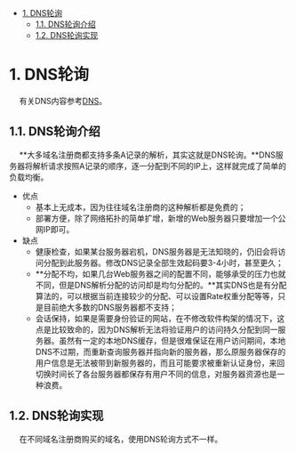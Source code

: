 
<!-- TOC -->

- [1. DNS轮询](#1-dns轮询)
    - [1.1. DNS轮询介绍](#11-dns轮询介绍)
    - [1.2. DNS轮询实现](#12-dns轮询实现)

<!-- /TOC -->

# 1. DNS轮询  
<!-- 
《大型网站技术架构核心原理与案例分析》 6.2.2  第一级负载均衡 

-->

&emsp; 有关DNS内容参考[DNS](/docs/network/DNS.md)。  

## 1.1. DNS轮询介绍  
&emsp; **大多域名注册商都支持多条A记录的解析，其实这就是DNS轮询。**DNS服务器将解析请求按照A记录的顺序，逐一分配到不同的IP上，这样就完成了简单的负载均衡。

* 优点
    * 基本上无成本，因为往往域名注册商的这种解析都是免费的；
    * 部署方便，除了网络拓扑的简单扩增，新增的Web服务器只要增加一个公网IP即可。
* 缺点
    * 健康检查，如果某台服务器宕机，DNS服务器是无法知晓的，仍旧会将访问分配到此服务器。修改DNS记录全部生效起码要3-4小时，甚至更久；
    * **分配不均，如果几台Web服务器之间的配置不同，能够承受的压力也就不同，但是DNS解析分配的访问却是均匀分配的。**其实DNS也是有分配算法的，可以根据当前连接较少的分配、可以设置Rate权重分配等等，只是目前绝大多数的DNS服务器都不支持；
    * 会话保持，如果是需要身份验证的网站，在不修改软件构架的情况下，这点是比较致命的，因为DNS解析无法将验证用户的访问持久分配到同一服务器。虽然有一定的本地DNS缓存，但是很难保证在用户访问期间，本地DNS不过期，而重新查询服务器并指向新的服务器，那么原服务器保存的用户信息是无法被带到新服务器的，而且可能要求被重新认证身份，来回切换时间长了各台服务器都保存有用户不同的信息，对服务器资源也是一种浪费。

## 1.2. DNS轮询实现  
&emsp; 在不同域名注册商购买的域名，使用DNS轮询方式不一样。  
